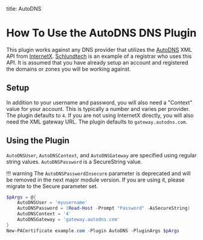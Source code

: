 title: AutoDNS

# How To Use the AutoDNS DNS Plugin

This plugin works against any DNS provider that utilizes the [AutoDNS](https://help.internetx.com/x/Qwfj) XML API from [InternetX](https://www.internetx.com/). [Schlundtech](https://www.schlundtech.de/) is an example of a registrar who uses this API. It is assumed that you have already setup an account and registered the domains or zones you will be working against.

## Setup

In addition to your username and password, you will also need a "Context" value for your account. This is typically a number and varies per provider. The plugin defaults to `4`. If you are not using InternetX directly, you will also need the XML gateway URL. The plugin defaults to `gateway.autodns.com`.

## Using the Plugin

`AutoDNSUser`, `AutoDNSContext`, and `AutoDNSGateway` are specified using regular string values. `AutoDNSPassword` is a SecureString value.

!!! warning
    The `AutoDNSPasswordInsecure` parameter is deprecated and will be removed in the next major module version. If you are using it, please migrate to the Secure parameter set.

```powershell
$pArgs = @{
    AutoDNSUser = 'myusername'
    AutoDNSPassword = (Read-Host -Prompt "Password" -AsSecureString)
    AutoDNSContext = '4'
    AutoDNSGateway = 'gateway.autodns.com'
}
New-PACertificate example.com -Plugin AutoDNS -PluginArgs $pArgs
```

